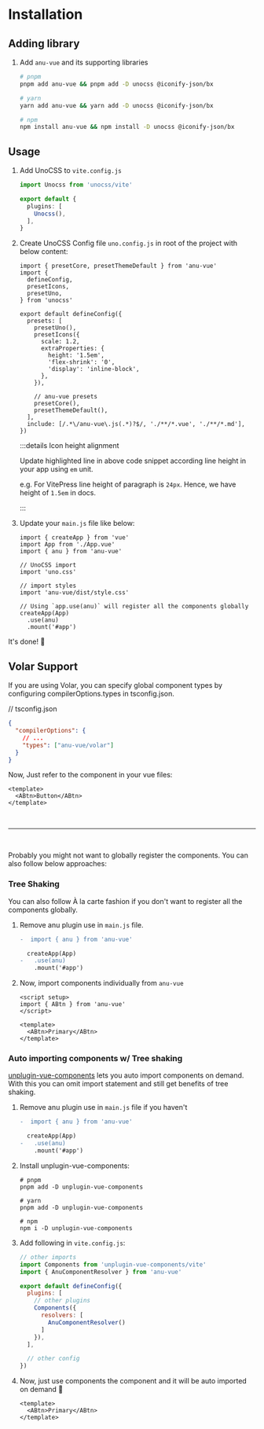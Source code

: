 # Installation

## Adding library

1. Add `anu-vue` and its supporting libraries

    ```bash
    # pnpm
    pnpm add anu-vue && pnpm add -D unocss @iconify-json/bx

    # yarn
    yarn add anu-vue && yarn add -D unocss @iconify-json/bx

    # npm
    npm install anu-vue && npm install -D unocss @iconify-json/bx
    ```

## Usage

1. Add UnoCSS to `vite.config.js`

    ```ts
    import Unocss from 'unocss/vite'

    export default {
      plugins: [
        Unocss(),
      ],
    }
    ```

2. Create UnoCSS Config file `uno.config.js` in root of the project with below content:

    ```ts{14}
    import { presetCore, presetThemeDefault } from 'anu-vue'
    import {
      defineConfig,
      presetIcons,
      presetUno,
    } from 'unocss'

    export default defineConfig({
      presets: [
        presetUno(),
        presetIcons({
          scale: 1.2,
          extraProperties: {
            height: '1.5em',
            'flex-shrink': '0',
            'display': 'inline-block',
          },
        }),

        // anu-vue presets
        presetCore(),
        presetThemeDefault(),
      ],
      include: [/.*\/anu-vue\.js(.*)?$/, './**/*.vue', './**/*.md'],
    })
    ```

    :::details Icon height alignment

    Update highlighted line in above code snippet according line height in your app using `em` unit.

    e.g. For VitePress line height of paragraph is `24px`. Hence, we have height of `1.5em` in docs.

    :::

3. Update your `main.js` file like below:

    ```js{3,5-6,8-9,13}
    import { createApp } from 'vue'
    import App from './App.vue'
    import { anu } from 'anu-vue'

    // UnoCSS import
    import 'uno.css'

    // import styles
    import 'anu-vue/dist/style.css'

    // Using `app.use(anu)` will register all the components globally
    createApp(App)
      .use(anu)
      .mount('#app')
    ```

It's done! 🥳


## Volar Support 
If you are using Volar, you can specify global component types by configuring compilerOptions.types in tsconfig.json.

// tsconfig.json
```json
{
  "compilerOptions": {
    // ...
    "types": ["anu-vue/volar"]
  }
}
```

Now, Just refer to the component in your vue files:

```vue
<template>
  <ABtn>Button</ABtn>
</template>
```

<br>

---

<br>

Probably you might not want to globally register the components. You can also follow below approaches:

### Tree Shaking

You can also follow À la carte fashion if you don't want to register all the components globally.

1. Remove anu plugin use in `main.js` file.

    ```diff
    -  import { anu } from 'anu-vue'

      createApp(App)
    -   .use(anu)
        .mount('#app')
    ```

2. Now, import components individually from `anu-vue`

    ```vue
    <script setup>
    import { ABtn } from 'anu-vue'
    </script>

    <template>
      <ABtn>Primary</ABtn>
    </template>
    ```

### Auto importing components w/ Tree shaking

[unplugin-vue-components](https://github.com/antfu/unplugin-vue-components) lets you auto import components on demand. With this you can omit import statement and still get benefits of tree shaking.

1. Remove anu plugin use in `main.js` file if you haven't

    ```diff
    -  import { anu } from 'anu-vue'

      createApp(App)
    -   .use(anu)
        .mount('#app')
    ```

2. Install unplugin-vue-components:

    ```shell
    # pnpm
    pnpm add -D unplugin-vue-components

    # yarn
    pnpm add -D unplugin-vue-components

    # npm
    npm i -D unplugin-vue-components
    ```

3. Add following in `vite.config.js`:

    ```js
    // other imports
    import Components from 'unplugin-vue-components/vite'
    import { AnuComponentResolver } from 'anu-vue'

    export default defineConfig({
      plugins: [
        // other plugins
        Components({
          resolvers: [
            AnuComponentResolver()
          ]
        }),
      ],
    
      // other config
    })
    ```

4. Now, just use components the component and it will be auto imported on demand 🤯

    ```vue
    <template>
      <ABtn>Primary</ABtn>
    </template>
    ```
